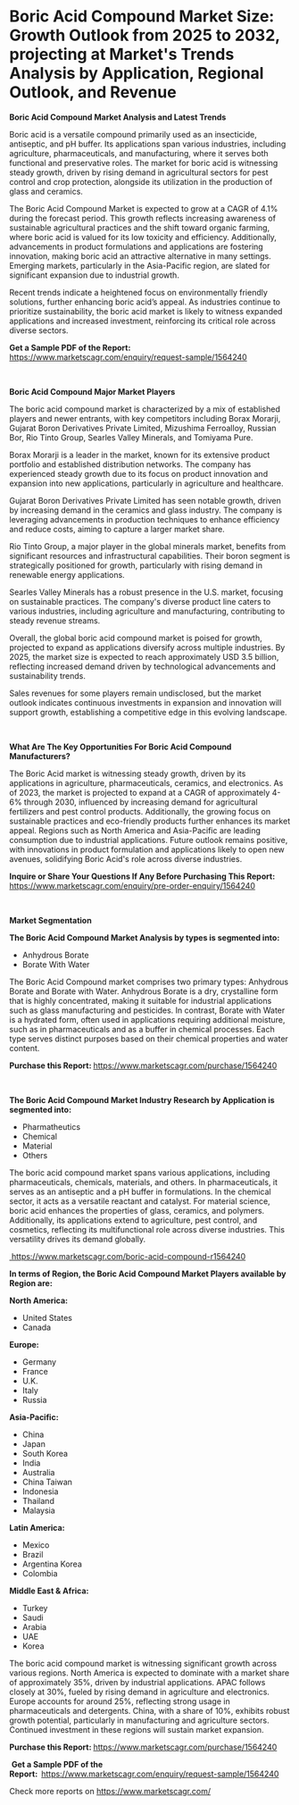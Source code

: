 <p><h1>Boric Acid Compound Market Size: Growth Outlook from 2025 to 2032, projecting at Market's Trends Analysis by Application, Regional Outlook, and Revenue</h1></p><p><strong>Boric Acid Compound Market Analysis and Latest Trends</strong></p>
<p><p>Boric acid is a versatile compound primarily used as an insecticide, antiseptic, and pH buffer. Its applications span various industries, including agriculture, pharmaceuticals, and manufacturing, where it serves both functional and preservative roles. The market for boric acid is witnessing steady growth, driven by rising demand in agricultural sectors for pest control and crop protection, alongside its utilization in the production of glass and ceramics.</p><p>The Boric Acid Compound Market is expected to grow at a CAGR of 4.1% during the forecast period. This growth reflects increasing awareness of sustainable agricultural practices and the shift toward organic farming, where boric acid is valued for its low toxicity and efficiency. Additionally, advancements in product formulations and applications are fostering innovation, making boric acid an attractive alternative in many settings. Emerging markets, particularly in the Asia-Pacific region, are slated for significant expansion due to industrial growth.</p><p>Recent trends indicate a heightened focus on environmentally friendly solutions, further enhancing boric acid’s appeal. As industries continue to prioritize sustainability, the boric acid market is likely to witness expanded applications and increased investment, reinforcing its critical role across diverse sectors.</p></p>
<p><strong>Get a Sample PDF of the Report:&nbsp;</strong> <a href="https://www.marketscagr.com/enquiry/request-sample/1564240?utm_campaign=2471&utm_medium=2&utm_source=Github&utm_content=ia&utm_term=31032025&utm_id=boric-acid-compound">https://www.marketscagr.com/enquiry/request-sample/1564240</a></p>
<p>&nbsp;</p>
<p><strong>Boric Acid Compound Major Market Players</strong></p>
<p><p>The boric acid compound market is characterized by a mix of established players and newer entrants, with key competitors including Borax Morarji, Gujarat Boron Derivatives Private Limited, Mizushima Ferroalloy, Russian Bor, Rio Tinto Group, Searles Valley Minerals, and Tomiyama Pure. </p><p>Borax Morarji is a leader in the market, known for its extensive product portfolio and established distribution networks. The company has experienced steady growth due to its focus on product innovation and expansion into new applications, particularly in agriculture and healthcare.</p><p>Gujarat Boron Derivatives Private Limited has seen notable growth, driven by increasing demand in the ceramics and glass industry. The company is leveraging advancements in production techniques to enhance efficiency and reduce costs, aiming to capture a larger market share.</p><p>Rio Tinto Group, a major player in the global minerals market, benefits from significant resources and infrastructural capabilities. Their boron segment is strategically positioned for growth, particularly with rising demand in renewable energy applications.</p><p>Searles Valley Minerals has a robust presence in the U.S. market, focusing on sustainable practices. The company's diverse product line caters to various industries, including agriculture and manufacturing, contributing to steady revenue streams.</p><p>Overall, the global boric acid compound market is poised for growth, projected to expand as applications diversify across multiple industries. By 2025, the market size is expected to reach approximately USD 3.5 billion, reflecting increased demand driven by technological advancements and sustainability trends.</p><p>Sales revenues for some players remain undisclosed, but the market outlook indicates continuous investments in expansion and innovation will support growth, establishing a competitive edge in this evolving landscape.</p></p>
<p>&nbsp;</p>
<p><strong>What Are The Key Opportunities For Boric Acid Compound Manufacturers?</strong></p>
<p><p>The Boric Acid market is witnessing steady growth, driven by its applications in agriculture, pharmaceuticals, ceramics, and electronics. As of 2023, the market is projected to expand at a CAGR of approximately 4-6% through 2030, influenced by increasing demand for agricultural fertilizers and pest control products. Additionally, the growing focus on sustainable practices and eco-friendly products further enhances its market appeal. Regions such as North America and Asia-Pacific are leading consumption due to industrial applications. Future outlook remains positive, with innovations in product formulation and applications likely to open new avenues, solidifying Boric Acid's role across diverse industries.</p></p>
<p><strong>Inquire or Share Your Questions If Any Before Purchasing This Report:</strong> <a href="https://www.marketscagr.com/enquiry/pre-order-enquiry/1564240?utm_campaign=2471&utm_medium=2&utm_source=Github&utm_content=ia&utm_term=31032025&utm_id=boric-acid-compound">https://www.marketscagr.com/enquiry/pre-order-enquiry/1564240</a></p>
<p>&nbsp;</p>
<p><strong>Market Segmentation</strong></p>
<p><strong>The Boric Acid Compound Market Analysis by types is segmented into:</strong></p>
<p><ul><li>Anhydrous Borate</li><li>Borate With Water</li></ul></p>
<p><p>The Boric Acid Compound market comprises two primary types: Anhydrous Borate and Borate with Water. Anhydrous Borate is a dry, crystalline form that is highly concentrated, making it suitable for industrial applications such as glass manufacturing and pesticides. In contrast, Borate with Water is a hydrated form, often used in applications requiring additional moisture, such as in pharmaceuticals and as a buffer in chemical processes. Each type serves distinct purposes based on their chemical properties and water content.</p></p>
<p><strong>Purchase this Report:&nbsp;</strong><a href="https://www.marketscagr.com/purchase/1564240?utm_campaign=2471&utm_medium=2&utm_source=Github&utm_content=ia&utm_term=31032025&utm_id=boric-acid-compound">https://www.marketscagr.com/purchase/1564240</a></p>
<p>&nbsp;</p>
<p><strong>The Boric Acid Compound Market Industry Research by Application is segmented into:</strong></p>
<p><ul><li>Pharmatheutics</li><li>Chemical</li><li>Material</li><li>Others</li></ul></p>
<p><p>The boric acid compound market spans various applications, including pharmaceuticals, chemicals, materials, and others. In pharmaceuticals, it serves as an antiseptic and a pH buffer in formulations. In the chemical sector, it acts as a versatile reactant and catalyst. For material science, boric acid enhances the properties of glass, ceramics, and polymers. Additionally, its applications extend to agriculture, pest control, and cosmetics, reflecting its multifunctional role across diverse industries. This versatility drives its demand globally.</p></p>
<p><a href="https://www.marketscagr.com/boric-acid-compound-r1564240?utm_campaign=2471&utm_medium=2&utm_source=Github&utm_content=ia&utm_term=31032025&utm_id=boric-acid-compound">&nbsp;https://www.marketscagr.com/boric-acid-compound-r1564240</a></p>
<p><strong>In terms of Region, the Boric Acid Compound Market Players available by Region are:</strong></p>
<p>
    <p> <strong> North America: </strong>
        <ul>
            <li>United States</li>
            <li>Canada</li>
        </ul>
        </p> 
    <p> <strong> Europe: </strong>
        <ul>
            <li>Germany</li>
            <li>France</li>
            <li>U.K.</li>
            <li>Italy</li>
            <li>Russia</li>
        </ul>
        </p> 
    <p> <strong> Asia-Pacific: </strong>
        <ul>
            <li>China</li>
            <li>Japan</li>
            <li>South Korea</li>
            <li>India</li>
            <li>Australia</li>
            <li>China Taiwan</li>
            <li>Indonesia</li>
            <li>Thailand</li>
            <li>Malaysia</li>
        </ul>
        </p> 
    <p> <strong> Latin America: </strong>
        <ul>
            <li>Mexico</li>
            <li>Brazil</li>
            <li>Argentina Korea</li>
            <li>Colombia</li>
        </ul>
        </p> 
    <p> <strong> Middle East & Africa: </strong>
        <ul>
            <li>Turkey</li>
            <li>Saudi</li>
            <li>Arabia</li>
            <li>UAE</li>
            <li>Korea</li>
        </ul>
    </p>
    </p>
<p><p>The boric acid compound market is witnessing significant growth across various regions. North America is expected to dominate with a market share of approximately 35%, driven by industrial applications. APAC follows closely at 30%, fueled by rising demand in agriculture and electronics. Europe accounts for around 25%, reflecting strong usage in pharmaceuticals and detergents. China, with a share of 10%, exhibits robust growth potential, particularly in manufacturing and agriculture sectors. Continued investment in these regions will sustain market expansion.</p></p>
<p><strong>Purchase this Report: </strong><a href="https://www.marketscagr.com/purchase/1564240?utm_campaign=2471&utm_medium=2&utm_source=Github&utm_content=ia&utm_term=31032025&utm_id=boric-acid-compound">https://www.marketscagr.com/purchase/1564240</a></p>
<p>&nbsp;<strong>Get a Sample PDF of the Report:&nbsp;&nbsp;</strong><a href="https://www.marketscagr.com/enquiry/request-sample/1564240?utm_campaign=2471&utm_medium=2&utm_source=Github&utm_content=ia&utm_term=31032025&utm_id=boric-acid-compound">https://www.marketscagr.com/enquiry/request-sample/1564240</a></p>
<p><strong></strong></p>
<p>Check more reports on <a href="https://www.marketscagr.com/?utm_campaign=2471&utm_medium=2&utm_source=Github&utm_content=ia&utm_term=31032025&utm_id=boric-acid-compound">https://www.marketscagr.com/</a></p>